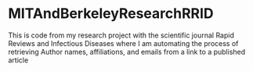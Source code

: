 # MITAndBerkeleyResearchRRID
This is code from my research project with the scientific journal Rapid Reviews and Infectious Diseases where I am automating the process of retrieving Author names, affiliations, and emails from a link to a published article
